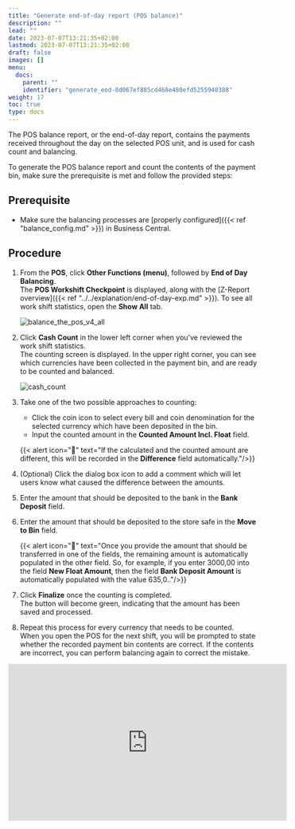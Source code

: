 ```yaml
---
title: "Generate end-of-day report (POS balance)"
description: ""
lead: ""
date: 2023-07-07T13:21:35+02:00
lastmod: 2023-07-07T13:21:35+02:00
draft: false
images: []
menu:
  docs:
    parent: ""
    identifier: "generate_eod-0d067ef885cd468e480efd5255940388"
weight: 17
toc: true
type: docs
---
```


The POS balance report, or the end-of-day report, contains the payments received throughout the day on the selected POS unit, and is used for cash count and balancing.

To generate the POS balance report and count the contents of the payment bin, make sure the prerequisite is met and follow the provided steps:

## Prerequisite

- Make sure the balancing processes are [properly configured]({{< ref "balance_config.md" >}}) in Business Central.

## Procedure

1. From the **POS**, click **Other Functions (menu)**, followed by **End of Day Balancing**.     
   The **POS Workshift Checkpoint** is displayed, along with the [Z-Report overview]({{< ref "../../explanation/end-of-day-exp.md" >}}). To see all work shift statistics, open the **Show All** tab.

   ![balance_the_pos_v4_all](balance_pos_v4_balancing_screen_%20all.png)

2. Click **Cash Count** in the lower left corner when you've reviewed the work shift statistics.      
   The counting screen is displayed. In the upper right corner, you can see which currencies have been collected in the payment bin, and are ready to be counted and balanced.     

   ![cash_count](cash_count_v4.PNG)

3. Take one of the two possible approaches to counting:
   - Click the coin icon to select every bill and coin denomination for the selected currency which have been deposited in the bin.
   - Input the counted amount in the **Counted Amount Incl. Float** field.

    {{< alert icon="📝" text="If the calculated and the counted amount are different, this will be recorded in the <b>Difference</b> field automatically."/>}}

4. (Optional) Click the dialog box icon to add a comment which will let users know what caused the difference between the amounts.
5. Enter the amount that should be deposited to the bank in the **Bank Deposit** field.
6. Enter the amount that should be deposited to the store safe in the **Move to Bin** field.      

    {{< alert icon="📝" text="Once you provide the amount that should be transferred in one of the fields, the remaining amount is automatically populated in the other field. So, for example, if you enter 3000,00 into the field <b>New Float Amount</b>, then the field <b>Bank Deposit Amount</b> is automatically populated with the value 635,0.."/>}}

7. Click **Finalize** once the counting is completed.     
   The button will become green, indicating that the amount has been saved and processed.
8. Repeat this process for every currency that needs to be counted.    
   When you open the POS for the next shift, you will be prompted to state whether the recorded payment bin contents are correct. If the contents are incorrect, you can perform balancing again to correct the mistake.

<iframe width="560" height="315" src="https://www.youtube.com/embed/osYCSzngg-o" title="YouTube video player" frameborder="0" allow="accelerometer; autoplay; clipboard-write; encrypted-media; gyroscope; picture-in-picture; web-share" allowfullscreen></iframe>
